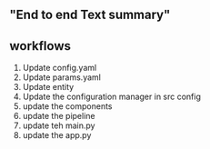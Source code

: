 ## "End to end Text summary"

## workflows

1. Update config.yaml
2. Update params.yaml
3. Update entity
4. Update the configuration manager in src config
5. update the components
6. update the pipeline
7. update teh main.py
8. update the app.py



